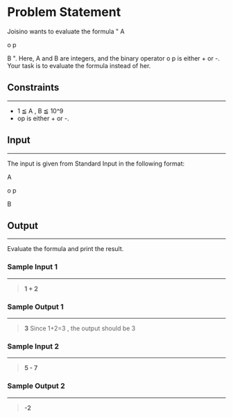 
# Problem Statement
Joisino wants to evaluate the formula "
A
 
o
p
 
B
". Here, 
A
 and 
B
 are integers, and the binary operator 
o
p
 is either + or -. Your task is to evaluate the formula instead of her.

## Constraints
---
* 1
≦
A
,
B
≦
10^9
* op
 is either + or -.

## Input
----
The input is given from Standard Input in the following format:

A
 
o
p
  
B

## Output
---
Evaluate the formula and print the result.

### Sample Input 1
----
> **1 + 2**

### Sample Output  1
----
> **3**
Since 
1+2=3
, the output should be 3



 ### Sample Input 2
----
> **5 - 7**

### Sample Output  2
----
> **-2**
